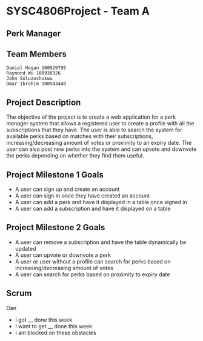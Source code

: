 # SYSC4806Project - Team A
## Perk Manager  
 
## Team Members
````
Daniel Hogan 100929795
Raymond Wu 100938326
John Soluzochukwu
Omar Ibrahim 100943448
````
 
## Project Description
The objective of the project is to create a web application for a perk manager system that allows a registered user to create a profile with all the subscriptions that they have. The user is able to search the system for available perks based on matches with their subscriptions, increasing/decreasing amount of votes or proximity to an expiry date. The user can also post new perks into the system and can upvote and downvote the perks depending on whether they find them useful. 

 
## Project Milestone 1 Goals
 - A user can sign up and create an account
 - A user can sign in once they have created an account
 - A user can add a perk and have it displayed in a table once signed in 
 - A user can add a subscription and have it displayed on a table
 
## Project Milestone 2 Goals
 - A user can remove a subscription and have the table dynamically be updated
 - A user can upvote or downvote a perk
 - A user or user without a profile can search for perks based on increasing/decreasing amount of votes
 - A user can search for perks based on proximity to expiry date
 
## Scrum
Dan
- I got __ done this week 
- I want to get __ done this week
- I am blocked on these obstacles
